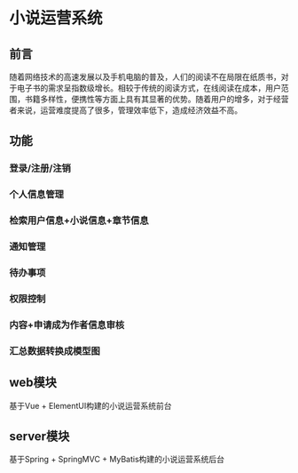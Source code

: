 # **小说运营系统**

## 前言

随着网络技术的高速发展以及手机电脑的普及，人们的阅读不在局限在纸质书，对于电子书的需求呈指数级增长。相较于传统的阅读方式，在线阅读在成本，用户范围，书籍多样性，便携性等方面上具有其显著的优势。随着用户的增多，对于经营者来说，运营难度提高了很多，管理效率低下，造成经济效益不高。

## 功能

### 登录/注册/注销

### 个人信息管理

### 检索用户信息+小说信息+章节信息

### 通知管理

### 待办事项

### 权限控制

### 内容+申请成为作者信息审核

### 汇总数据转换成模型图

## web模块

基于Vue + ElementUI构建的小说运营系统前台

## server模块

基于Spring + SpringMVC + MyBatis构建的小说运营系统后台

## 

